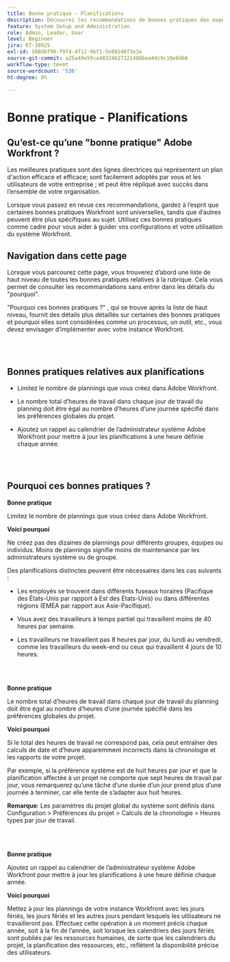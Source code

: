 ```yaml
---
title: Bonne pratique - Planifications
description: Découvrez les recommandations de bonnes pratiques des experts d’Adobe Workfront concernant la configuration, la gestion et l’utilisation des plannings Workfront.
feature: System Setup and Administration
role: Admin, Leader, User
level: Beginner
jira: KT-10925
exl-id: 508d6f90-f9f4-4f12-9bf1-5e89246f3e3a
source-git-commit: a25a49e59ca483246271214886ea4dc9c10e8d66
workflow-type: tm+mt
source-wordcount: '536'
ht-degree: 0%

---
```


# Bonne pratique - Planifications

## Qu’est-ce qu’une &quot;bonne pratique&quot; Adobe Workfront ?

Les meilleures pratiques sont des lignes directrices qui représentent un plan d&#39;action efficace et efficace; sont facilement adoptés par vous et les utilisateurs de votre entreprise ; et peut être répliqué avec succès dans l’ensemble de votre organisation.

Lorsque vous passez en revue ces recommandations, gardez à l’esprit que certaines bonnes pratiques Workfront sont universelles, tandis que d’autres peuvent être plus spécifiques au sujet. Utilisez ces bonnes pratiques comme cadre pour vous aider à guider vos configurations et votre utilisation du système Workfront.

## Navigation dans cette page

Lorsque vous parcourez cette page, vous trouverez d’abord une liste de haut niveau de toutes les bonnes pratiques relatives à la rubrique. Cela vous permet de consulter les recommandations sans entrer dans les détails du &quot;pourquoi&quot;.

&quot;Pourquoi ces bonnes pratiques ?&quot; , qui se trouve après la liste de haut niveau, fournit des détails plus détaillés sur certaines des bonnes pratiques et pourquoi elles sont considérées comme un processus, un outil, etc., vous devez envisager d’implémenter avec votre instance Workfront.

</br>
</br>

## Bonnes pratiques relatives aux planifications

* Limitez le nombre de plannings que vous créez dans Adobe Workfront.

* Le nombre total d’heures de travail dans chaque jour de travail du planning doit être égal au nombre d’heures d’une journée spécifié dans les préférences globales du projet.

* Ajoutez un rappel au calendrier de l’administrateur système Adobe Workfront pour mettre à jour les planifications à une heure définie chaque année.

</br>
</br>

## Pourquoi ces bonnes pratiques ?

**Bonne pratique**

Limitez le nombre de plannings que vous créez dans Adobe Workfront.



**Voici pourquoi**

Ne créez pas des dizaines de plannings pour différents groupes, équipes ou individus. Moins de plannings signifie moins de maintenance par les administrateurs système ou de groupe.



Des planifications distinctes peuvent être nécessaires dans les cas suivants :

* Les employés se trouvent dans différents fuseaux horaires (Pacifique des États-Unis par rapport à Est des États-Unis) ou dans différentes régions (EMEA par rapport aux Asie-Pacifique).

* Vous avez des travailleurs à temps partiel qui travaillent moins de 40 heures par semaine.

* Les travailleurs ne travaillent pas 8 heures par jour, du lundi au vendredi, comme les travailleurs du week-end ou ceux qui travaillent 4 jours de 10 heures.

</br>
</br>

**Bonne pratique**

Le nombre total d’heures de travail dans chaque jour de travail du planning doit être égal au nombre d’heures d’une journée spécifié dans les préférences globales du projet.



**Voici pourquoi**

Si le total des heures de travail ne correspond pas, cela peut entraîner des calculs de date et d’heure apparemment incorrects dans la chronologie et les rapports de votre projet.

Par exemple, si la préférence système est de huit heures par jour et que la planification affectée à un projet ne comporte que sept heures de travail par jour, vous remarquerez qu’une tâche d’une durée d’un jour prend plus d’une journée à terminer, car elle tente de s’adapter aux huit heures.

**Remarque**: Les paramètres du projet global du système sont définis dans Configuration > Préférences du projet > Calculs de la chronologie > Heures types par jour de travail.

</br>
</br>


**Bonne pratique**

Ajoutez un rappel au calendrier de l’administrateur système Adobe Workfront pour mettre à jour les planifications à une heure définie chaque année.

**Voici pourquoi**

Mettez à jour les plannings de votre instance Workfront avec les jours fériés, les jours fériés et les autres jours pendant lesquels les utilisateurs ne travailleront pas. Effectuez cette opération à un moment précis chaque année, soit à la fin de l’année, soit lorsque les calendriers des jours fériés sont publiés par les ressources humaines, de sorte que les calendriers du projet, la planification des ressources, etc., reflètent la disponibilité précise des utilisateurs.
